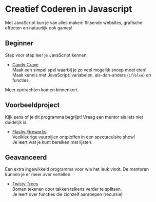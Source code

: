 # Creatief Coderen in Javascript

Met JavaScript kun je van alles maken: flitsende websites, grafische effecten en natuurlijk ook games!

## Beginner

Stap voor stap leer je JavaScript kennen.

- [Candy Crave](./1-candy-crave/)<br>
  Maak een simpel spel waarbij je zo veel mogelijk snoep moet eten!<br>
  Maak kennis met JavaScript: variabelen, als-dan-anders (`if`/`else`) en functies.

Meer opdrachten komen binnenkort.


## Voorbeeldproject

Kijk eens of je dit programma begrijpt! Vraag een mentor als iets niet duidelijk is.

- [Flashy Fireworks](./flashy-fireworks/)<br>
  Veelkleurige vuurpijlen ontploffen in een spectaculaire show!<br>
  Je leert wat je kunt bereiken met lijsten.


## Geavanceerd

Een extra ingewikkeld programma voor wie het leuk vindt. De mentoren kunnen je er meer over vertellen.

- [Twisty Trees](./twisty-trees/)<br>
  Bomen tekenen door takken telkens verder te splitsen.<br>
  Je leert over functies die zichzelf aanroepen (recursie)
